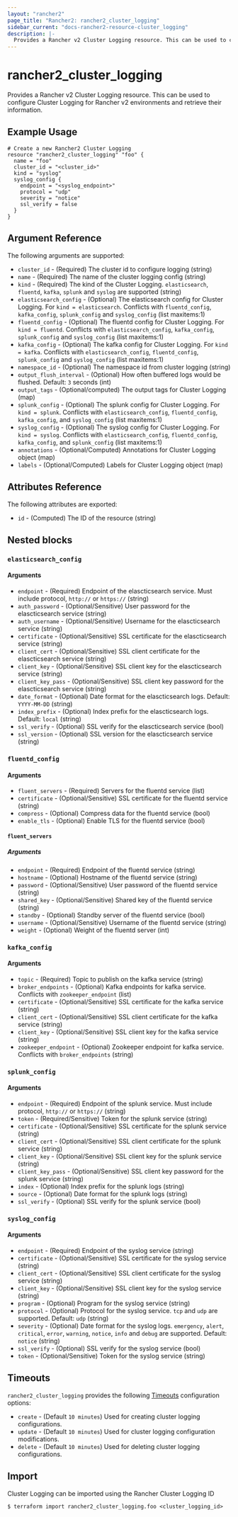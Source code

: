 ```yaml
---
layout: "rancher2"
page_title: "Rancher2: rancher2_cluster_logging"
sidebar_current: "docs-rancher2-resource-cluster_logging"
description: |-
  Provides a Rancher v2 Cluster Logging resource. This can be used to configure Cluster Logging for Rancher v2 environments and retrieve their information.
---
```


# rancher2\_cluster\_logging

Provides a Rancher v2 Cluster Logging resource. This can be used to configure Cluster Logging for Rancher v2 environments and retrieve their information.

## Example Usage

```hcl
# Create a new Rancher2 Cluster Logging
resource "rancher2_cluster_logging" "foo" {
  name = "foo"
  cluster_id = "<cluster_id>"
  kind = "syslog"
  syslog_config {
    endpoint = "<syslog_endpoint>"
    protocol = "udp"
    severity = "notice"
    ssl_verify = false
  }
}
```

## Argument Reference

The following arguments are supported:

* `cluster_id` - (Required) The cluster id to configure logging (string)
* `name` - (Required) The name of the cluster logging config (string)
* `kind` - (Required) The kind of the Cluster Logging. `elasticsearch`, `fluentd`, `kafka`, `splunk` and `syslog` are supported (string)
* `elasticsearch_config` - (Optional) The elasticsearch config for Cluster Logging. For `kind = elasticsearch`. Conflicts with `fluentd_config`, `kafka_config`, `splunk_config` and `syslog_config` (list maxitems:1)
* `fluentd_config` - (Optional) The fluentd config for Cluster Logging. For `kind = fluentd`. Conflicts with `elasticsearch_config`, `kafka_config`, `splunk_config` and `syslog_config` (list maxitems:1)
* `kafka_config` - (Optional) The kafka config for Cluster Logging. For `kind = kafka`. Conflicts with `elasticsearch_config`, `fluentd_config`, `splunk_config` and `syslog_config` (list maxitems:1)
* `namespace_id` - (Optional) The namespace id from cluster logging (string)
* `output_flush_interval` - (Optional) How often buffered logs would be flushed. Default: `3` seconds (int)
* `output_tags` - (Optional/computed) The output tags for Cluster Logging (map)
* `splunk_config` - (Optional) The splunk config for Cluster Logging. For `kind = splunk`. Conflicts with `elasticsearch_config`, `fluentd_config`, `kafka_config`, and `syslog_config` (list maxitems:1)
* `syslog_config` - (Optional) The syslog config for Cluster Logging. For `kind = syslog`. Conflicts with `elasticsearch_config`, `fluentd_config`, `kafka_config`, and `splunk_config` (list maxitems:1)
* `annotations` - (Optional/Computed) Annotations for Cluster Logging object (map)
* `labels` - (Optional/Computed) Labels for Cluster Logging object (map)

## Attributes Reference

The following attributes are exported:

* `id` - (Computed) The ID of the resource (string)

## Nested blocks

### `elasticsearch_config`

#### Arguments

* `endpoint` - (Required) Endpoint of the elascticsearch service. Must include protocol, `http://` or `https://` (string)
* `auth_password` - (Optional/Sensitive) User password for the elascticsearch service (string)
* `auth_username` - (Optional/Sensitive) Username for the elascticsearch service (string)
* `certificate` - (Optional/Sensitive) SSL certificate for the elascticsearch service (string)
* `client_cert` - (Optional/Sensitive) SSL client certificate for the elascticsearch service (string)
* `client_key` - (Optional/Sensitive) SSL client key for the elascticsearch service (string)
* `client_key_pass` - (Optional/Sensitive) SSL client key password for the elascticsearch service (string)
* `date_format` - (Optional) Date format for the elascticsearch logs. Default: `YYYY-MM-DD` (string)
* `index_prefix` - (Optional) Index prefix for the elascticsearch logs. Default: `local` (string)
* `ssl_verify` - (Optional) SSL verify for the elascticsearch service (bool)
* `ssl_version` - (Optional) SSL version for the elascticsearch service (string)

### `fluentd_config`

#### Arguments

* `fluent_servers` - (Required) Servers for the fluentd service (list)
* `certificate` - (Optional/Sensitive) SSL certificate for the fluentd service (string)
* `compress` - (Optional) Compress data for the fluentd service (bool)
* `enable_tls` - (Optional) Enable TLS for the fluentd service (bool)

#### `fluent_servers`

##### Arguments

* `endpoint` - (Required) Endpoint of the fluentd service (string)
* `hostname` - (Optional) Hostname of the fluentd service (string)
* `password` - (Optional/Sensitive) User password of the fluentd service (string)
* `shared_key` - (Optional/Sensitive) Shared key of the fluentd service (string)
* `standby` - (Optional) Standby server of the fluentd service (bool)
* `username` - (Optional/Sensitive) Username of the fluentd service (string)
* `weight` - (Optional) Weight of the fluentd server (int)

### `kafka_config`

#### Arguments

* `topic` - (Required) Topic to publish on the kafka service (string)
* `broker_endpoints` - (Optional) Kafka endpoints for kafka service. Conflicts with `zookeeper_endpoint` (list)
* `certificate` - (Optional/Sensitive) SSL certificate for the kafka service (string)
* `client_cert` - (Optional/Sensitive) SSL client certificate for the kafka service (string)
* `client_key` - (Optional/Sensitive) SSL client key for the kafka service (string)
* `zookeeper_endpoint` - (Optional) Zookeeper endpoint for kafka service. Conflicts with `broker_endpoints` (string)

### `splunk_config`

#### Arguments

* `endpoint` - (Required) Endpoint of the splunk service. Must include protocol, `http://` or `https://` (string)
* `token` - (Required/Sensitive) Token for the splunk service (string)
* `certificate` - (Optional/Sensitive) SSL certificate for the splunk service (string)
* `client_cert` - (Optional/Sensitive) SSL client certificate for the splunk service (string)
* `client_key` - (Optional/Sensitive) SSL client key for the splunk service (string)
* `client_key_pass` - (Optional/Sensitive) SSL client key password for the splunk service (string)
* `index` - (Optional) Index prefix for the splunk logs (string)
* `source` - (Optional) Date format for the splunk logs (string)
* `ssl_verify` - (Optional) SSL verify for the splunk service (bool)

### `syslog_config`

#### Arguments

* `endpoint` - (Required) Endpoint of the syslog service (string)
* `certificate` - (Optional/Sensitive) SSL certificate for the syslog service (string)
* `client_cert` - (Optional/Sensitive) SSL client certificate for the syslog service (string)
* `client_key` - (Optional/Sensitive) SSL client key for the syslog service (string)
* `program` - (Optional) Program for the syslog service (string)
* `protocol` - (Optional) Protocol for the syslog service. `tcp` and `udp` are supported. Default: `udp` (string)
* `severity` - (Optional) Date format for the syslog logs. `emergency`, `alert`, `critical`, `error`, `warning`, `notice`, `info` and `debug` are supported. Default: `notice` (string)
* `ssl_verify` - (Optional) SSL verify for the syslog service (bool)
* `token` - (Optional/Sensitive) Token for the syslog service (string)

## Timeouts

`rancher2_cluster_logging` provides the following
[Timeouts](https://www.terraform.io/docs/configuration/resources.html#operation-timeouts) configuration options:

- `create` - (Default `10 minutes`) Used for creating cluster logging configurations.
- `update` - (Default `10 minutes`) Used for cluster logging configuration modifications.
- `delete` - (Default `10 minutes`) Used for deleting cluster logging configurations.

## Import

Cluster Logging can be imported using the Rancher Cluster Logging ID

```
$ terraform import rancher2_cluster_logging.foo <cluster_logging_id>
```

